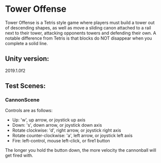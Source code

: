 # Tower Offense
Tower Offense is a Tetris style game where players must build a tower out of descending shapes, as well as move a sliding canon attached to a rail next to their tower, attacking opponents towers and defending their own.  A notable difference from Tetris is that blocks do NOT disappear when you complete a solid line.

## Unity version:
2019.1.0f2

## Test Scenes:
### CannonScene
Controls are as follows:
- Up: 'w', up arrow, or joystick up axis
- Down: 's', down arrow, or joystick down axis
- Rotate clockwise: 'd', right arrow, or joystick right axis
- Rotate counter-clockwise: 'a', left arrow, or joystick left axis
- Fire: left-control, mouse left-click, or fire1 button

The longer you hold the button down, the more velocity the cannonball will get fired with.
